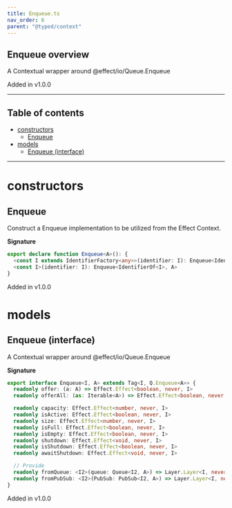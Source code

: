 ```yaml
---
title: Enqueue.ts
nav_order: 6
parent: "@typed/context"
---
```


## Enqueue overview

A Contextual wrapper around @effect/io/Queue.Enqueue

Added in v1.0.0

---

<h2 class="text-delta">Table of contents</h2>

- [constructors](#constructors)
  - [Enqueue](#enqueue)
- [models](#models)
  - [Enqueue (interface)](#enqueue-interface)

---

# constructors

## Enqueue

Construct a Enqueue implementation to be utilized from the Effect Context.

**Signature**

```ts
export declare function Enqueue<A>(): {
  <const I extends IdentifierFactory<any>>(identifier: I): Enqueue<IdentifierOf<I>, A>
  <const I>(identifier: I): Enqueue<IdentifierOf<I>, A>
}
```

Added in v1.0.0

# models

## Enqueue (interface)

A Contextual wrapper around @effect/io/Queue.Enqueue

**Signature**

```ts
export interface Enqueue<I, A> extends Tag<I, Q.Enqueue<A>> {
  readonly offer: (a: A) => Effect.Effect<boolean, never, I>
  readonly offerAll: (as: Iterable<A>) => Effect.Effect<boolean, never, I>

  readonly capacity: Effect.Effect<number, never, I>
  readonly isActive: Effect.Effect<boolean, never, I>
  readonly size: Effect.Effect<number, never, I>
  readonly isFull: Effect.Effect<boolean, never, I>
  readonly isEmpty: Effect.Effect<boolean, never, I>
  readonly shutdown: Effect.Effect<void, never, I>
  readonly isShutdown: Effect.Effect<boolean, never, I>
  readonly awaitShutdown: Effect.Effect<void, never, I>

  // Provide
  readonly fromQueue: <I2>(queue: Queue<I2, A>) => Layer.Layer<I, never, I2>
  readonly fromPubSub: <I2>(PubSub: PubSub<I2, A>) => Layer.Layer<I, never, I2>
}
```

Added in v1.0.0

